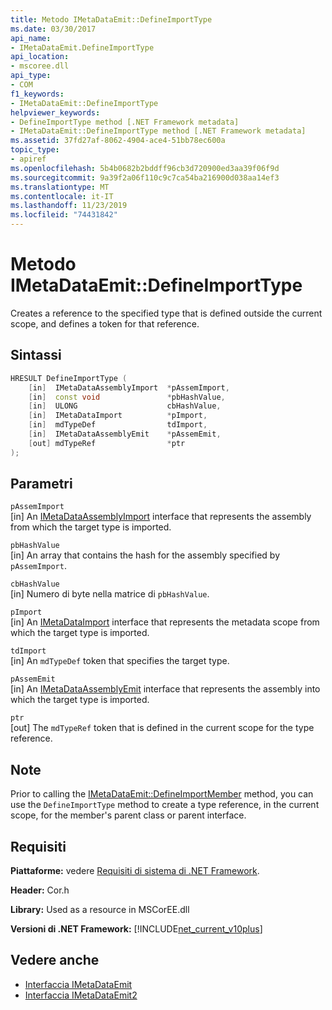 ```yaml
---
title: Metodo IMetaDataEmit::DefineImportType
ms.date: 03/30/2017
api_name:
- IMetaDataEmit.DefineImportType
api_location:
- mscoree.dll
api_type:
- COM
f1_keywords:
- IMetaDataEmit::DefineImportType
helpviewer_keywords:
- DefineImportType method [.NET Framework metadata]
- IMetaDataEmit::DefineImportType method [.NET Framework metadata]
ms.assetid: 37fd27af-8062-4904-ace4-51bb78ec600a
topic_type:
- apiref
ms.openlocfilehash: 5b4b0682b2bddff96cb3d720900ed3aa39f06f9d
ms.sourcegitcommit: 9a39f2a06f110c9c7ca54ba216900d038aa14ef3
ms.translationtype: MT
ms.contentlocale: it-IT
ms.lasthandoff: 11/23/2019
ms.locfileid: "74431842"
---
```

# <a name="imetadataemitdefineimporttype-method"></a>Metodo IMetaDataEmit::DefineImportType
Creates a reference to the specified type that is defined outside the current scope, and defines a token for that reference.  
  
## <a name="syntax"></a>Sintassi  
  
```cpp  
HRESULT DefineImportType (   
    [in]  IMetaDataAssemblyImport  *pAssemImport,   
    [in]  const void               *pbHashValue,   
    [in]  ULONG                    cbHashValue,    
    [in]  IMetaDataImport          *pImport,   
    [in]  mdTypeDef                tdImport,   
    [in]  IMetaDataAssemblyEmit    *pAssemEmit,   
    [out] mdTypeRef                *ptr  
);  
```  
  
## <a name="parameters"></a>Parametri  
 `pAssemImport`  
 [in] An [IMetaDataAssemblyImport](../../../../docs/framework/unmanaged-api/metadata/imetadataassemblyimport-interface.md) interface that represents the assembly from which the target type is imported.  
  
 `pbHashValue`  
 [in] An array that contains the hash for the assembly specified by `pAssemImport`.  
  
 `cbHashValue`  
 [in] Numero di byte nella matrice di `pbHashValue`.  
  
 `pImport`  
 [in] An [IMetaDataImport](../../../../docs/framework/unmanaged-api/metadata/imetadataimport-interface.md) interface that represents the metadata scope from which the target type is imported.  
  
 `tdImport`  
 [in] An `mdTypeDef` token that specifies the target type.  
  
 `pAssemEmit`  
 [in] An [IMetaDataAssemblyEmit](../../../../docs/framework/unmanaged-api/metadata/imetadataassemblyemit-interface.md) interface that represents the assembly into which the target type is imported.  
  
 `ptr`  
 [out] The `mdTypeRef` token that is defined in the current scope for the type reference.  
  
## <a name="remarks"></a>Note  
 Prior to calling the [IMetaDataEmit::DefineImportMember](../../../../docs/framework/unmanaged-api/metadata/imetadataemit-defineimportmember-method.md) method, you can use the `DefineImportType` method to create a type reference, in the current scope, for the member's parent class or parent interface.  
  
## <a name="requirements"></a>Requisiti  
 **Piattaforme:** vedere [Requisiti di sistema di .NET Framework](../../../../docs/framework/get-started/system-requirements.md).  
  
 **Header:** Cor.h  
  
 **Library:** Used as a resource in MSCorEE.dll  
  
 **Versioni di .NET Framework:** [!INCLUDE[net_current_v10plus](../../../../includes/net-current-v10plus-md.md)]  
  
## <a name="see-also"></a>Vedere anche

- [Interfaccia IMetaDataEmit](../../../../docs/framework/unmanaged-api/metadata/imetadataemit-interface.md)
- [Interfaccia IMetaDataEmit2](../../../../docs/framework/unmanaged-api/metadata/imetadataemit2-interface.md)
